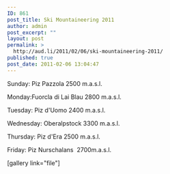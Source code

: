 ```yaml
---
ID: 861
post_title: Ski Mountaineering 2011
author: admin
post_excerpt: ""
layout: post
permalink: >
  http://aud.li/2011/02/06/ski-mountaineering-2011/
published: true
post_date: 2011-02-06 13:04:47
---
```

Sunday: Piz Pazzola 2500 m.a.s.l.

Monday:Fuorcla di Lai Blau 2800 m.a.s.l.

Tuesday: Piz d'Uomo 2400 m.a.s.l.

Wednesday: Oberalpstock 3300 m.a.s.l.

Thursday: Piz d'Era 2500 m.a.s.l.

Friday: Piz Nurschalans  2700m.a.s.l.

[gallery link="file"]